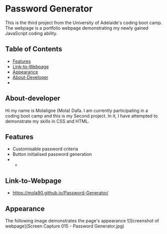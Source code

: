 # Password Generator


This is the third project from the University of Adelaide's coding boot camp. The webpage is a portfolio webpage demonstrating my newly gained JavaScript coding ability. 



## Table of Contents

- [Features](#features)
- [Link-to-Webpage](#Link-to-Webpage)
- [Appearance](#Appearance)
- [About-Developer](#About-developer)
- 


## About-developer

Hi my name is Molaligne (Mola) Dafa. I am currently participating in a coding boot camp and this is my Second project. 
In it, I have attempted to demonstrate my skills in CSS and HTML.

## Features

- Customisable password criteria
- Button initialised password generation
- - 
  
 
  
## Link-to-Webpage
- https://mola90.github.io/Password-Generator/

## Appearance

The following image demonstrates the page's appearance
![Screenshot of webpage](Screen Capture 015 - Password Generator.jpg)
